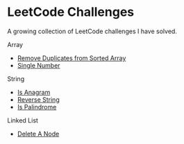 # LeetCode Challenges

A growing collection of LeetCode challenges I have solved.

Array
  - [Remove Duplicates from Sorted Array](https://github.com/njgupta23/LeetCode-Challenges/blob/master/array/remove-dupes-sorted-arr.py)
  - [Single Number](https://github.com/njgupta23/LeetCode-Challenges/blob/master/array/single-number.py)


String
  - [Is Anagram](https://github.com/njgupta23/LeetCode-Challenges/blob/master/string/is-anagram.py)
  - [Reverse String](https://github.com/njgupta23/LeetCode-Challenges/blob/master/string/rev-str.py)
  - [Is Palindrome](https://github.com/njgupta23/LeetCode-Challenges/blob/master/string/is-palindrome.py)

Linked List
- [Delete A Node](https://github.com/njgupta23/LeetCode-Challenges/blob/master/linked-list/delete-node.py)




